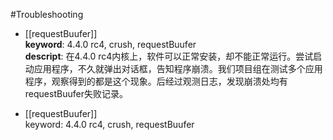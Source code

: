 #Troubleshooting

* [[requestBuufer]]  
**keyword**: 4.4.0 rc4, crush, requestBuufer   
**descript**: 在4.4.0 rc4内核上，软件可以正常安装，却不能正常运行。尝试启动应用程序，不久就弹出对话框，告知程序崩溃。我们项目组在测试多个应用程序，观察得到的都是这个现象。后经过观测日志，发现崩溃处均有requestBuufer失败记录。 

* [[requestBuufer]]  
keyword: 4.4.0 rc4, crush, requestBuufer
